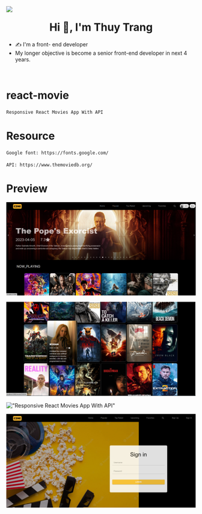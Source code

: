 <img align="left" width="400" src="https://github.githubassets.com/images/modules/profile/profile-first-repo.svg">
<h1 align="center">Hi 👋, I'm Thuy Trang</h1>



- ✍ I'm a front- end developer 
- My longer objective is become a senior front-end developer in next 4 years.

<br />

# react-movie

    Responsive React Movies App With API
    
# Resource

    Google font: https://fonts.google.com/

    API: https://www.themoviedb.org/

# Preview
!["Responsive React Movies App With API"](https://github.com/Trangg2508/react--movie/blob/main/home.png "Responsive React Movies App With API")

!["Responsive React Movies App With API"](https://github.com/Trangg2508/react--movie/blob/c7ee98b0be7c49832165627cf689d832b3adffdd/movie.png "Responsive React Movies App With API")

!["Responsive React Movies App With API"](https://github.com/Trangg2508/react--movie/blob/main/detail.png "Responsive React Movies App With API")

!["Responsive React Movies App With API"](https://github.com/Trangg2508/react--movie/blob/main/signIn.png "Responsive React Movies App With API")




